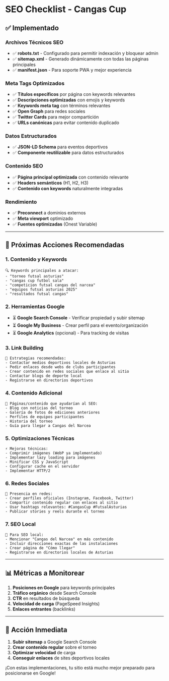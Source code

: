 # SEO Checklist - Cangas Cup

## ✅ Implementado

### Archivos Técnicos SEO
- ✅ **robots.txt** - Configurado para permitir indexación y bloquear admin
- ✅ **sitemap.xml** - Generado dinámicamente con todas las páginas principales
- ✅ **manifest.json** - Para soporte PWA y mejor experiencia

### Meta Tags Optimizados
- ✅ **Títulos específicos** por página con keywords relevantes
- ✅ **Descripciones optimizadas** con emojis y keywords
- ✅ **Keywords meta tag** con términos relevantes
- ✅ **Open Graph** para redes sociales
- ✅ **Twitter Cards** para mejor compartición
- ✅ **URLs canónicas** para evitar contenido duplicado

### Datos Estructurados
- ✅ **JSON-LD Schema** para eventos deportivos
- ✅ **Componente reutilizable** para datos estructurados

### Contenido SEO
- ✅ **Página principal optimizada** con contenido relevante
- ✅ **Headers semánticos** (H1, H2, H3)
- ✅ **Contenido con keywords** naturalmente integradas

### Rendimiento
- ✅ **Preconnect** a dominios externos
- ✅ **Meta viewport** optimizado
- ✅ **Fuentes optimizadas** (Onest Variable)

---

## 🎯 Próximas Acciones Recomendadas

### 1. Contenido y Keywords
```
🔍 Keywords principales a atacar:
- "torneo futsal asturias"
- "cangas cup futbol sala"
- "competicion futsal cangas del narcea"
- "equipos futsal asturias 2025"
- "resultados futsal cangas"
```

### 2. Herramientas Google
- ⏳ **Google Search Console** - Verificar propiedad y subir sitemap
- ⏳ **Google My Business** - Crear perfil para el evento/organización
- ⏳ **Google Analytics** (opcional) - Para tracking de visitas

### 3. Link Building
```
📎 Estrategias recomendadas:
- Contactar medios deportivos locales de Asturias
- Pedir enlaces desde webs de clubs participantes
- Crear contenido en redes sociales que enlace al sitio
- Contactar blogs de deporte local
- Registrarse en directorios deportivos
```

### 4. Contenido Adicional
```
📝 Páginas/contenido que ayudarían al SEO:
- Blog con noticias del torneo
- Galería de fotos de ediciones anteriores
- Perfiles de equipos participantes
- Historia del torneo
- Guía para llegar a Cangas del Narcea
```

### 5. Optimizaciones Técnicas
```
⚡ Mejoras técnicas:
- Comprimir imágenes (WebP ya implementado)
- Implementar lazy loading para imágenes
- Minificar CSS y JavaScript
- Configurar cache en el servidor
- Implementar HTTP/2
```

### 6. Redes Sociales
```
📱 Presencia en redes:
- Crear perfiles oficiales (Instagram, Facebook, Twitter)
- Compartir contenido regular con enlaces al sitio
- Usar hashtags relevantes: #CangasCup #FutsalAsturias
- Publicar stories y reels durante el torneo
```

### 7. SEO Local
```
📍 Para SEO local:
- Mencionar "Cangas del Narcea" en más contenido
- Incluir direcciones exactas de las instalaciones
- Crear página de "Cómo llegar"
- Registrarse en directorios locales de Asturias
```

---

## 📊 Métricas a Monitorear

1. **Posiciones en Google** para keywords principales
2. **Tráfico orgánico** desde Search Console
3. **CTR** en resultados de búsqueda
4. **Velocidad de carga** (PageSpeed Insights)
5. **Enlaces entrantes** (backlinks)

---

## 🚀 Acción Inmediata

1. **Subir sitemap** a Google Search Console
2. **Crear contenido regular** sobre el torneo
3. **Optimizar velocidad** de carga
4. **Conseguir enlaces** de sites deportivos locales

¡Con estas implementaciones, tu sitio está mucho mejor preparado para posicionarse en Google!

